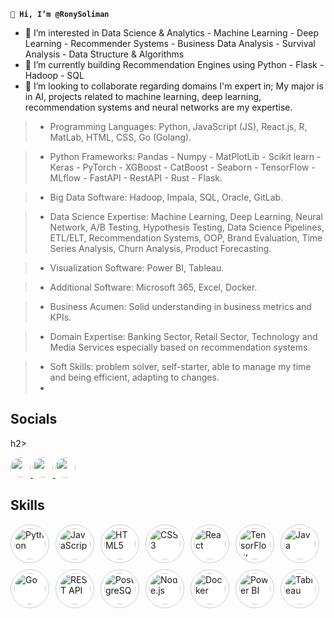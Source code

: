 **`👋 Hi, I’m @RonySoliman`**

[comment]: <![](https://github.com/RonySoliman/RonySoliman/blob/main/Data%20Scientist%20(1).png)> 


- 👀 I’m interested in Data Science & Analytics - Machine Learning - Deep Learning - Recommender Systems - Business Data Analysis - Survival Analysis - Data Structure & Algorithms
- 🌱 I’m currently building Recommendation Engines using Python - Flask - Hadoop - SQL
- 💞️ I’m looking to collaborate regarding domains I'm expert in;
My major is in AI, projects related to machine learning, deep learning, recommendation systems and neural networks are my expertise.


>    * Programming Languages: Python, JavaScript (JS), React.js, R, MatLab, HTML, CSS, Go (Golang).
    
>    * Python Frameworks: Pandas - Numpy - MatPlotLib - Scikit learn - Keras - PyTorch - XGBoost - CatBoost - Seaborn - TensorFlow - MLflow - FastAPI - RestAPI - Rust - Flask.
    
>    * Big Data Software: Hadoop, Impala, SQL, Oracle, GitLab.
    
>    * Data Science Expertise: Machine Learning, Deep Learning, Neural Network, A/B Testing, Hypothesis Testing, Data Science Pipelines, ETL/ELT, Recommendation Systems, OOP, Brand Evaluation, Time Series Analysis, Churn Analysis, Product Forecasting.

>    * Visualization Software: Power BI, Tableau.

>    * Additional Software: Microsoft 365, Excel, Docker.

>    * Business Acumen: Solid understanding in business metrics and KPIs.

>    * Domain Expertise: Banking Sector, Retail Sector, Technology and Media Services especially based on recommendation systems.
    
>    * Soft Skills: problem solver, self-starter, able to manage my time and being efficient, adapting to changes.
>    * 


<h2>Socials</h2>h2>

<p align="left">
  <a href="https://www.linkedin.com/in/RonySoliman" target="_blank" rel="noreferrer">
    <img src="https://github.com/RonySoliman/RonySoliman/blob/main/images/LinkedIn.png" width="32" height="32" style="border-radius: 50%;" />
  </a>
  <a href="https://www.youtube.com/@RonySoliman" target="_blank" rel="noreferrer">
    <img src="https://github.com/RonySoliman/RonySoliman/blob/main/images/YT.png" width="32" height="32" style="border-radius: 50%;" />
  </a>
  <a href="https://www.tiktok.com/@RonySoliman" target="_blank" rel="noreferrer">
    <img src="https://github.com/RonySoliman/RonySoliman/blob/main/images/TikTok.png" width="32" height="32" style="border-radius: 50%;" />
  </a>
</p>

<h2>Skills</h2>

<p align="left" style="display: flex; flex-wrap: wrap; gap: 10px;">

  <!-- Row 1 -->
  <a href="https://www.python.org" title="Python" target="_blank">
    <img src="https://cdn.jsdelivr.net/gh/devicons/devicon/icons/python/python-original.svg" alt="Python" width="50" height="50" style="border-radius: 50%; background: #fff; padding: 5px; border: 1px solid #ccc;" />
  </a>
  <a href="https://developer.mozilla.org/en-US/docs/Web/JavaScript" title="JavaScript" target="_blank">
    <img src="https://cdn.jsdelivr.net/gh/devicons/devicon/icons/javascript/javascript-original.svg" alt="JavaScript" width="50" height="50" style="border-radius: 50%; background: #fff; padding: 5px; border: 1px solid #ccc;" />
  </a>
  <a href="https://developer.mozilla.org/en-US/docs/Web/HTML" title="HTML5" target="_blank">
    <img src="https://cdn.jsdelivr.net/gh/devicons/devicon/icons/html5/html5-original.svg" alt="HTML5" width="50" height="50" style="border-radius: 50%; background: #fff; padding: 5px; border: 1px solid #ccc;" />
  </a>
  <a href="https://developer.mozilla.org/en-US/docs/Web/CSS" title="CSS3" target="_blank">
    <img src="https://cdn.jsdelivr.net/gh/devicons/devicon/icons/css3/css3-original.svg" alt="CSS3" width="50" height="50" style="border-radius: 50%; background: #fff; padding: 5px; border: 1px solid #ccc;" />
  </a>
  <a href="https://reactjs.org" title="React" target="_blank">
    <img src="https://cdn.jsdelivr.net/gh/devicons/devicon/icons/react/react-original.svg" alt="React" width="50" height="50" style="border-radius: 50%; background: #fff; padding: 5px; border: 1px solid #ccc;" />
  </a>

  <!-- Row 2 -->
  <a href="https://www.tensorflow.org" title="TensorFlow" target="_blank">
    <img src="https://cdn.jsdelivr.net/gh/devicons/devicon/icons/tensorflow/tensorflow-original.svg" alt="TensorFlow" width="50" height="50" style="border-radius: 50%; background: #fff; padding: 5px; border: 1px solid #ccc;" />
  </a>
  <a href="https://www.java.com" title="Java" target="_blank">
    <img src="https://cdn.jsdelivr.net/gh/devicons/devicon/icons/java/java-original.svg" alt="Java" width="50" height="50" style="border-radius: 50%; background: #fff; padding: 5px; border: 1px solid #ccc;" />
  </a>
  <a href="https://golang.org" title="Go" target="_blank">
    <img src="https://cdn.jsdelivr.net/gh/devicons/devicon/icons/go/go-original.svg" alt="Go" width="50" height="50" style="border-radius: 50%; background: #fff; padding: 5px; border: 1px solid #ccc;" />
  </a>
  <a href="https://en.wikipedia.org/wiki/Representational_state_transfer" title="REST API" target="_blank">
    <img src="https://img.icons8.com/ios-filled/50/000000/api-settings.png" alt="REST API" width="50" height="50" style="border-radius: 50%; background: #fff; padding: 5px; border: 1px solid #ccc;" />
  </a>
  <a href="https://www.postgresql.org" title="PostgreSQL" target="_blank">
    <img src="https://cdn.jsdelivr.net/gh/devicons/devicon/icons/postgresql/postgresql-original.svg" alt="PostgreSQL" width="50" height="50" style="border-radius: 50%; background: #fff; padding: 5px; border: 1px solid #ccc;" />
  </a>

  <!-- Row 3 -->
  <a href="https://nodejs.org" title="Node.js" target="_blank">
    <img src="https://cdn.jsdelivr.net/gh/devicons/devicon/icons/nodejs/nodejs-original.svg" alt="Node.js" width="50" height="50" style="border-radius: 50%; background: #fff; padding: 5px; border: 1px solid #ccc;" />
  </a>
  <a href="https://www.docker.com" title="Docker" target="_blank">
    <img src="https://cdn.jsdelivr.net/gh/devicons/devicon/icons/docker/docker-original.svg" alt="Docker" width="50" height="50" style="border-radius: 50%; background: #fff; padding: 5px; border: 1px solid #ccc;" />
  </a>
  <a href="https://powerbi.microsoft.com" title="Power BI" target="_blank">
    <img src="https://img.icons8.com/color/48/power-bi.png" alt="Power BI" width="50" height="50" style="border-radius: 50%; background: #fff; padding: 5px; border: 1px solid #ccc;" />
  </a>
  <a href="https://www.tableau.com" title="Tableau" target="_blank">
    <img src="https://img.icons8.com/color/48/tableau-software.png" alt="Tableau" width="50" height="50" style="border-radius: 50%; background: #fff; padding: 5px; border: 1px solid #ccc;" />
  </a>

</p>

